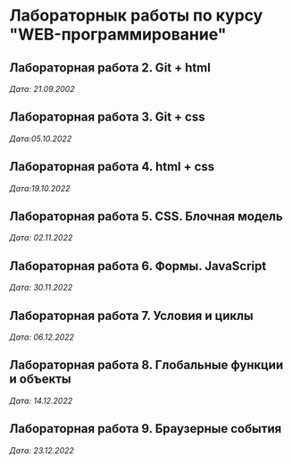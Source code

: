 # Лабораторнык работы по курсу "WEB-программирование"

## Лабораторная работа 2. Git + html

*Дата: 21.09.2002*

## Лабораторная работа 3. Git + css

*Дата:05.10.2022*

## Лабораторная работа 4. html + css

*Дата:19.10.2022*

## Лабораторная работа 5. CSS. Блочная модель

*Дата: 02.11.2022*

## Лабораторная работа 6. Формы. JavaScript

*Дата: 30.11.2022*

## Лабораторная работа 7. Условия и циклы

*Дата: 06.12.2022*

## Лабораторная работа 8. Глобальные функции и объекты

*Дата: 14.12.2022*

## Лабораторная работа 9. Браузерные события

*Дата: 23.12.2022*
